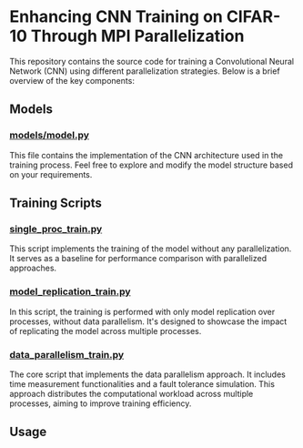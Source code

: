 # Enhancing CNN Training on CIFAR-10 Through MPI Parallelization


This repository contains the source code for training a Convolutional Neural Network (CNN) using different parallelization strategies. Below is a brief overview of the key components:

## Models

### [models/model.py](models/model.py)

This file contains the implementation of the CNN architecture used in the training process. Feel free to explore and modify the model structure based on your requirements.

## Training Scripts

### [single_proc_train.py](single_proc_train.py)

This script implements the training of the model without any parallelization. It serves as a baseline for performance comparison with parallelized approaches.

### [model_replication_train.py](model_replication_train.py)

In this script, the training is performed with only model replication over processes, without data parallelism. It's designed to showcase the impact of replicating the model across multiple processes.

### [data_parallelism_train.py](data_parallelism_train.py)

The core script that implements the data parallelism approach. It includes time measurement functionalities and a fault tolerance simulation. This approach distributes the computational workload across multiple processes, aiming to improve training efficiency.

## Usage
